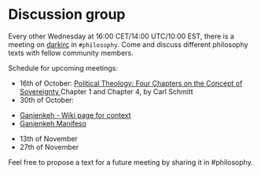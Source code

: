 # Discussion group

Every other Wednesday at 16:00 CET/14:00 UTC/10:00 EST, there is a meeting on 
[darkirc](https://darkrenaissance.github.io/darkfi/misc/darkirc/darkirc.html) in 
`#philosophy`.  Come and discuss different philosophy texts with fellow
community members.

Schedule for upcoming meetings: 

* 16th of October:
[Political Theology: Four Chapters on the Concept of Sovereignty ](https://anarch.cc/uploads/carl-schmitt/political-theology.pdf) 
Chapter 1 and Chapter 4, by Carl Schmitt
* 30th of October:
- [Ganienkeh - Wiki page for context](https://en.wikipedia.org/wiki/Ganienkeh)
- [Ganienkeh Manifeso](http://www.ganienkeh.net/images/manifesto_web.pdf)
* 13th of November
* 27th of November

Feel free to propose a text for a future meeting by sharing it in #philosophy.


